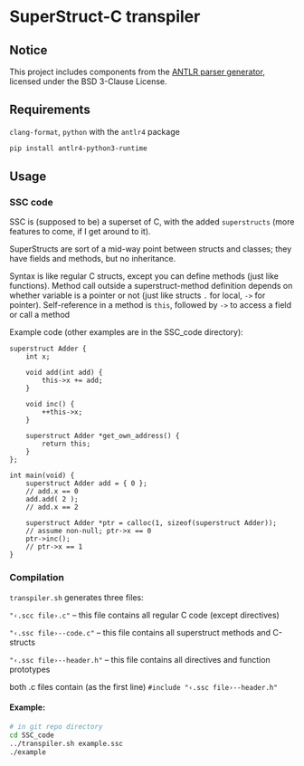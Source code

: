 # SuperStruct-C transpiler

## Notice

This project includes components from the [ANTLR parser generator](https://www.antlr.org),
licensed under the BSD 3-Clause License.

## Requirements

`clang-format`, `python` with the `antlr4` package

```bash
pip install antlr4-python3-runtime
```

## Usage

### SSC code

SSC is (supposed to be) a superset of C, with the added `superstructs`
(more features to come, if I get around to it).

SuperStructs are sort of a mid-way point between structs and classes;
they have fields and methods, but no inheritance.

Syntax is like regular C structs, except you can define methods (just like functions).
Method call outside a superstruct-method definition depends on whether variable is a pointer or not
(just like structs `.` for local, `->` for pointer).
Self-reference in a method is `this`, followed by `->` to access a field or call a method

Example code (other examples are in the SSC_code directory):

```SSC
superstruct Adder {
    int x;
    
    void add(int add) {
        this->x += add;
    }
    
    void inc() {
        ++this->x;
    }
    
    superstruct Adder *get_own_address() {
        return this;
    }
};

int main(void) {
    superstruct Adder add = { 0 };
    // add.x == 0
    add.add( 2 );
    // add.x == 2
    
    superstruct Adder *ptr = calloc(1, sizeof(superstruct Adder));
    // assume non-null; ptr->x == 0
    ptr->inc();
    // ptr->x == 1
}
```

### Compilation

`transpiler.sh` generates three files:

`"‹.scc file›.c"` – this file contains all regular C code (except directives)

`"‹.ssc file›--code.c"` – this file contains all superstruct methods and C-structs

`"‹.ssc file›--header.h"` – this file contains all directives and function prototypes

both .c files contain (as the first line) `#include "‹.ssc file›--header.h"`

#### Example:

```bash
# in git repo directory
cd SSC_code
../transpiler.sh example.ssc
./example
```
